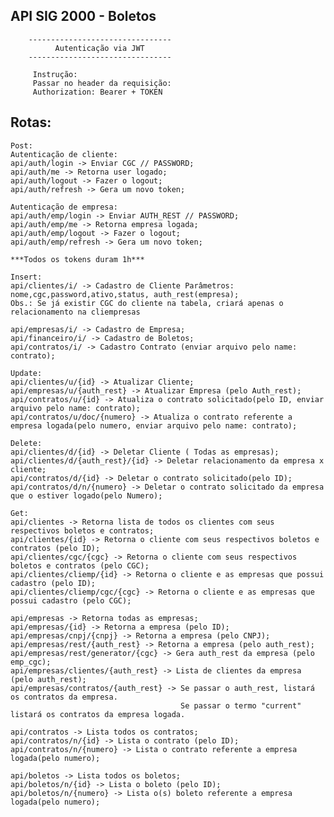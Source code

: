 ## API SIG 2000 - Boletos

        --------------------------------
              Autenticação via JWT
        --------------------------------

         Instrução:
         Passar no header da requisição:
         Authorization: Bearer + TOKEN
         

## Rotas: </br>


    Post:
	Autenticação de cliente:
    api/auth/login -> Enviar CGC // PASSWORD;
    api/auth/me -> Retorna user logado;
    api/auth/logout -> Fazer o logout;
    api/auth/refresh -> Gera um novo token;
	
	Autenticação de empresa:
	api/auth/emp/login -> Enviar AUTH_REST // PASSWORD;
    api/auth/emp/me -> Retorna empresa logada;
    api/auth/emp/logout -> Fazer o logout;
    api/auth/emp/refresh -> Gera um novo token;
    
	***Todos os tokens duram 1h***
	
    Insert:
    api/clientes/i/ -> Cadastro de Cliente Parâmetros: nome,cgc,password,ativo,status, auth_rest(empresa);
    Obs.: Se já existir CGC do cliente na tabela, criará apenas o relacionamento na cliempresas

    api/empresas/i/ -> Cadastro de Empresa;
    api/financeiro/i/ -> Cadastro de Boletos;
    api/contratos/i/ -> Cadastro Contrato (enviar arquivo pelo name: contrato);

    Update:
    api/clientes/u/{id} -> Atualizar Cliente;
    api/empresas/u/{auth_rest} -> Atualizar Empresa (pelo Auth_rest);
    api/contratos/u/{id} -> Atualiza o contrato solicitado(pelo ID, enviar arquivo pelo name: contrato);
    api/contratos/u/doc/{numero} -> Atualiza o contrato referente a empresa logada(pelo numero, enviar arquivo pelo name: contrato);
    
    Delete:
    api/clientes/d/{id} -> Deletar Cliente ( Todas as empresas);
    api/clientes/d/{auth_rest}/{id} -> Deletar relacionamento da empresa x cliente;
    api/contratos/d/{id} -> Deletar o contrato solicitado(pelo ID);
    api/contratos/d/n/{numero} -> Deletar o contrato solicitado da empresa que o estiver logado(pelo Numero);
 
    Get:
    api/clientes -> Retorna lista de todos os clientes com seus respectivos boletos e contratos;
    api/clientes/{id} -> Retorna o cliente com seus respectivos boletos e contratos (pelo ID);
    api/clientes/cgc/{cgc} -> Retorna o cliente com seus respectivos boletos e contratos (pelo CGC);
    api/clientes/cliemp/{id} -> Retorna o cliente e as empresas que possui cadastro (pelo ID);
    api/clientes/cliemp/cgc/{cgc} -> Retorna o cliente e as empresas que possui cadastro (pelo CGC);
	
    api/empresas -> Retorna todas as empresas;
    api/empresas/{id} -> Retorna a empresa (pelo ID);
    api/empresas/cnpj/{cnpj} -> Retorna a empresa (pelo CNPJ);
    api/empresas/rest/{auth_rest} -> Retorna a empresa (pelo auth_rest);
    api/empresas/rest/generator/{cgc} -> Gera auth_rest da empresa (pelo emp_cgc);
    api/empresas/clientes/{auth_rest} -> Lista de clientes da empresa (pelo auth_rest);
    api/empresas/contratos/{auth_rest} -> Se passar o auth_rest, listará os contratos da empresa. 
                                          Se passar o termo "current" listará os contratos da empresa logada.
    
    api/contratos -> Lista todos os contratos;
    api/contratos/n/{id} -> Lista o contrato (pelo ID);
    api/contratos/n/{numero} -> Lista o contrato referente a empresa logada(pelo numero);

    api/boletos -> Lista todos os boletos;
    api/boletos/n/{id} -> Lista o boleto (pelo ID);
    api/boletos/n/{numero} -> Lista o(s) boleto referente a empresa logada(pelo numero);
    
    
    